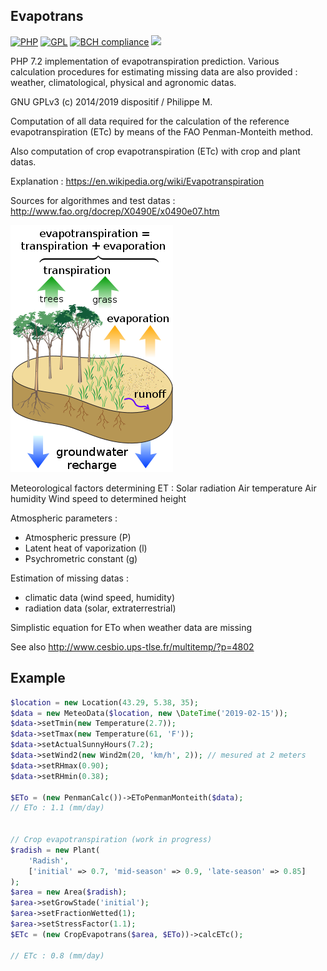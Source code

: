 ## Evapotrans



[![PHP](https://img.shields.io/badge/PHP-7.2-blue.svg)]()
[![GPL](https://img.shields.io/badge/license-GPL-black.svg)]()
[![BCH compliance](https://bettercodehub.com/edge/badge/Dispositif/evapotrans?branch=master)](https://bettercodehub.com/) <a href="https://codeclimate.com/github/Dispositif/evapotrans/maintainability"><img src="https://api.codeclimate.com/v1/badges/6f0ad445bbafa41daaee/maintainability" /></a>

PHP 7.2 implementation of evapotranspiration prediction. Various calculation procedures for estimating missing data are also provided : weather, climatological, physical and agronomic datas. 

GNU GPLv3 (c) 2014/2019 dispositif / Philippe M.

Computation of all data required for the calculation of the reference evapotranspiration (ETc) by means of the FAO Penman-Monteith method. 

Also computation of crop evapotranspiration (ETc) with crop and plant datas. 

Explanation : https://en.wikipedia.org/wiki/Evapotranspiration

Sources for algorithmes and test datas : http://www.fao.org/docrep/X0490E/x0490e07.htm

<img src="https://raw.githubusercontent.com/Dispositif/evapotrans/master/evapotrans.png?sanitize=true&raw=true">

Meteorological factors determining ET :
Solar radiation
Air temperature
Air humidity
Wind speed to determined height

Atmospheric parameters :
* Atmospheric pressure (P)
* Latent heat of vaporization (l)
* Psychrometric constant (g)

Estimation of missing datas :
* climatic data (wind speed, humidity)
* radiation data (solar, extraterrestrial)

Simplistic equation for ETo when weather data are missing

See also http://www.cesbio.ups-tlse.fr/multitemp/?p=4802

## Example 
```php
$location = new Location(43.29, 5.38, 35);
$data = new MeteoData($location, new \DateTime('2019-02-15'));
$data->setTmin(new Temperature(2.7));
$data->setTmax(new Temperature(61, 'F'));
$data->setActualSunnyHours(7.2); 
$data->setWind2(new Wind2m(20, 'km/h', 2)); // mesured at 2 meters
$data->setRHmax(0.90);
$data->setRHmin(0.38);

$ETo = (new PenmanCalc())->EToPenmanMonteith($data);
// ETo : 1.1 (mm/day)


// Crop evapotranspiration (work in progress)
$radish = new Plant(
    'Radish',
    ['initial' => 0.7, 'mid-season' => 0.9, 'late-season' => 0.85]
);
$area = new Area($radish);
$area->setGrowStade('initial');
$area->setFractionWetted(1);
$area->setStressFactor(1.1);
$ETc = (new CropEvapotrans($area, $ETo))->calcETc();

// ETc : 0.8 (mm/day)

```

